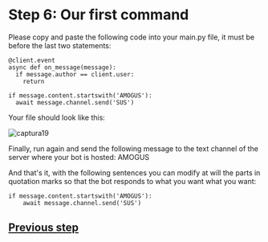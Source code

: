# Step 6: Our first command

Please copy and paste the following code into your main.py file, it must be before the last two statements:

    @client.event
    async def on_message(message):
      if message.author == client.user:
        return

    if message.content.startswith('AMOGUS'):
      await message.channel.send('SUS')
  
Your file should look like this:

![captura19](https://github.com/VictorFloresJuarez/Workshop-Bots-on-Discord/blob/main/Resources/captura19.png?raw=true)

Finally, run again and send the following message to the text channel of the server where your bot is hosted: AMOGUS

And that's it, with the following sentences you can modify at will the parts in quotation marks so that the bot responds to what you want what you want:

    if message.content.startswith('AMOGUS'):
        await message.channel.send('SUS')

## [Previous step](https://github.com/VictorFloresJuarez/Workshop-Bots-on-Discord/blob/main/Sections/Creation%20process/%3EStep2%2B%2B%2B/Step4.md)
